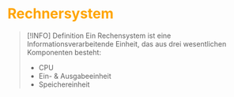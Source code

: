 # <font color = "orange">Rechnersystem</font>
>[!INFO] Definition
>Ein Rechensystem ist eine Informationsverarbeitende Einheit, das aus drei wesentlichen Komponenten besteht:
>- CPU
>- Ein- & Ausgabeeinheit
>- Speichereinheit

